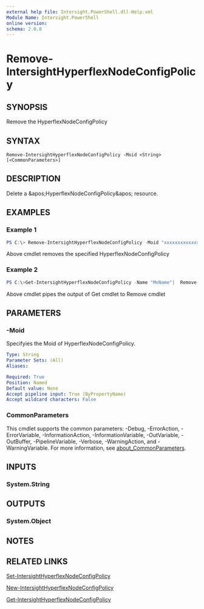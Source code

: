 ```yaml
---
external help file: Intersight.PowerShell.dll-Help.xml
Module Name: Intersight.PowerShell
online version:
schema: 2.0.0
---
```


# Remove-IntersightHyperflexNodeConfigPolicy

## SYNOPSIS
Remove the HyperflexNodeConfigPolicy

## SYNTAX

```
Remove-IntersightHyperflexNodeConfigPolicy -Moid <String> [<CommonParameters>]
```

## DESCRIPTION
Delete a &amp;apos;HyperflexNodeConfigPolicy&amp;apos; resource.

## EXAMPLES

### Example 1
```powershell
PS C:\> Remove-IntersightHyperflexNodeConfigPolicy -Moid "xxxxxxxxxxxxxxxxxxxxxxxxxxx"
```
Above cmdlet removes the specified HyperflexNodeConfigPolicy 

### Example 2
```powershell
PS C:\>Get-IntersightHyperflexNodeConfigPolicy -Name "MoName"|  Remove-IntersightHyperflexNodeConfigPolicy
```
Above cmdlet pipes the output of Get cmdlet to Remove cmdlet

## PARAMETERS

### -Moid
Specifyies the Moid of HyperflexNodeConfigPolicy.

```yaml
Type: String
Parameter Sets: (All)
Aliases:

Required: True
Position: Named
Default value: None
Accept pipeline input: True (ByPropertyName)
Accept wildcard characters: False
```

### CommonParameters
This cmdlet supports the common parameters: -Debug, -ErrorAction, -ErrorVariable, -InformationAction, -InformationVariable, -OutVariable, -OutBuffer, -PipelineVariable, -Verbose, -WarningAction, and -WarningVariable. For more information, see [about_CommonParameters](http://go.microsoft.com/fwlink/?LinkID=113216).

## INPUTS

### System.String

## OUTPUTS

### System.Object
## NOTES

## RELATED LINKS

[Set-IntersightHyperflexNodeConfigPolicy](./Set-IntersightHyperflexNodeConfigPolicy.md)

[New-IntersightHyperflexNodeConfigPolicy](./New-IntersightHyperflexNodeConfigPolicy.md)

[Get-IntersightHyperflexNodeConfigPolicy](./Get-IntersightHyperflexNodeConfigPolicy.md)

